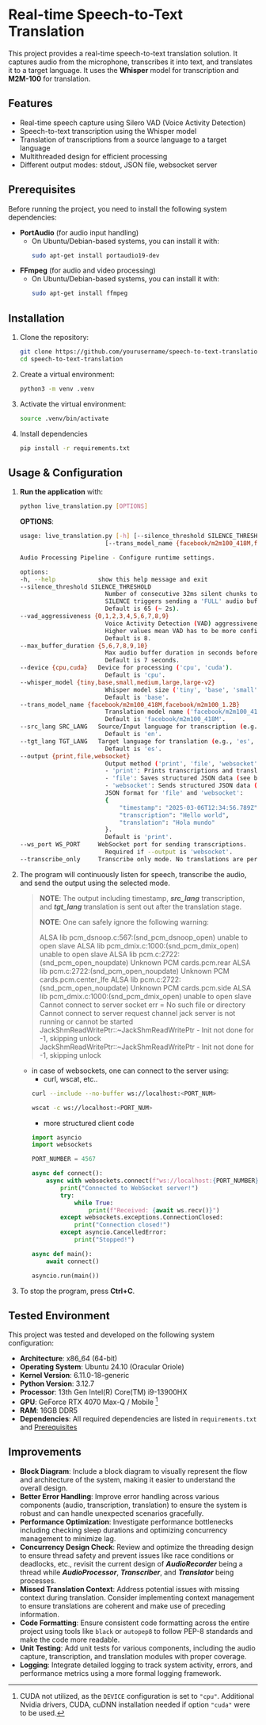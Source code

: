 # Real-time Speech-to-Text Translation

This project provides a real-time speech-to-text translation solution. It captures audio from the microphone, transcribes it into text, and translates it to a target language. It uses the **Whisper** model for transcription and **M2M-100** for translation.

## Features

- Real-time speech capture using Silero VAD (Voice Activity Detection)
- Speech-to-text transcription using the Whisper model
- Translation of transcriptions from a source language to a target language
- Multithreaded design for efficient processing
- Different output modes: stdout, JSON file, websocket server

## Prerequisites

Before running the project, you need to install the following system dependencies:

- **PortAudio** (for audio input handling)
    - On Ubuntu/Debian-based systems, you can install it with:
      ```bash
      sudo apt-get install portaudio19-dev
      ```
- **FFmpeg** (for audio and video processing)
    - On Ubuntu/Debian-based systems, you can install it with:
      ```bash
      sudo apt-get install ffmpeg
      ```

## Installation

1. Clone the repository:
   ```bash
   git clone https://github.com/yourusername/speech-to-text-translation.git
   cd speech-to-text-translation
   ```
2. Create a virtual environment:
   ```bash
   python3 -m venv .venv
   ```
3. Activate the virtual environment:
    ```bash
    source .venv/bin/activate
    ```
4. Install dependencies
    ```bash
    pip install -r requirements.txt    
    ```

## Usage & Configuration

1. **Run the application** with:
   ```bash
   python live_translation.py [OPTIONS]
   ```
    **OPTIONS**:
    ```bash
    usage: live_translation.py [-h] [--silence_threshold SILENCE_THRESHOLD] [--vad_aggressiveness {0,1,2,3,4,5,6,7,8,9}] [--max_buffer_duration {5,6,7,8,9,10}] [--device {cpu,cuda}] [--whisper_model {tiny,base,small,medium,large,large-v2}]
                            [--trans_model_name {facebook/m2m100_418M,facebook/m2m100_1.2B}] [--src_lang SRC_LANG] [--tgt_lang TGT_LANG] [--output {print,file,websocket}] [--ws_port WS_PORT] [--transcribe_only]

    Audio Processing Pipeline - Configure runtime settings.

    options:
    -h, --help            show this help message and exit
    --silence_threshold SILENCE_THRESHOLD
                            Number of consecutive 32ms silent chunks to detect SILENCE.
                            SILENCE triggers sending a 'FULL' audio buffer for transcription/translation.
                            Default is 65 (~ 2s).
    --vad_aggressiveness {0,1,2,3,4,5,6,7,8,9}
                            Voice Activity Detection (VAD) aggressiveness level (0-9).
                            Higher values mean VAD has to be more confident to detect speech.
                            Default is 8.
    --max_buffer_duration {5,6,7,8,9,10}
                            Max audio buffer duration in seconds before cutting 75% of it.
                            Default is 7 seconds.
    --device {cpu,cuda}   Device for processing ('cpu', 'cuda').
                            Default is 'cpu'.
    --whisper_model {tiny,base,small,medium,large,large-v2}
                            Whisper model size ('tiny', 'base', 'small', 'medium', 'large', 'large-v2').
                            Default is 'base'.
    --trans_model_name {facebook/m2m100_418M,facebook/m2m100_1.2B}
                            Translation model name ('facebook/m2m100_418M', 'facebook/m2m100_1.2B'). 
                            Default is 'facebook/m2m100_418M'.
    --src_lang SRC_LANG   Source/Input language for transcription (e.g., 'en', 'fr').
                            Default is 'en'.
    --tgt_lang TGT_LANG   Target language for translation (e.g., 'es', 'de').
                            Default is 'es'.
    --output {print,file,websocket}
                            Output method ('print', 'file', 'websocket').
                            - 'print': Prints transcriptions and translations to stdout.
                            - 'file': Saves structured JSON data (see below) in transcripts/transcriptions.json.
                            - 'websocket': Sends structured JSON data (see below) over WebSocket.
                            JSON format for 'file' and 'websocket':
                            {
                                "timestamp": "2025-03-06T12:34:56.789Z",
                                "transcription": "Hello world",
                                "translation": "Hola mundo"
                            }.
                            Default is 'print'.
    --ws_port WS_PORT     WebSocket port for sending transcriptions.
                            Required if --output is 'websocket'.
    --transcribe_only     Transcribe only mode. No translations are performed.
    ```

2. The program will continuously listen for speech, transcribe the audio, and send the output using the selected mode.
    > **NOTE**: The output including timestamp, ***src_lang*** transcription, and ***tgt_lang*** translation is sent out after the translation stage.
    >
    > **NOTE**: One can safely ignore the following warning:
    >
    > ALSA lib pcm_dsnoop.c:567:(snd_pcm_dsnoop_open) unable to open slave
    > ALSA lib pcm_dmix.c:1000:(snd_pcm_dmix_open) unable to open slave
    > ALSA lib pcm.c:2722:(snd_pcm_open_noupdate) Unknown PCM cards.pcm.rear
    > ALSA lib pcm.c:2722:(snd_pcm_open_noupdate) Unknown PCM cards.pcm.center_lfe
    > ALSA lib pcm.c:2722:(snd_pcm_open_noupdate) Unknown PCM cards.pcm.side
    > ALSA lib pcm_dmix.c:1000:(snd_pcm_dmix_open) unable to open slave
    > Cannot connect to server socket err = No such file or directory
    > Cannot connect to server request channel
    > jack server is not running or cannot be started
    > JackShmReadWritePtr::~JackShmReadWritePtr - Init not done for -1, skipping unlock
    > JackShmReadWritePtr::~JackShmReadWritePtr - Init not done for -1, skipping unlock
    >
    
    - in case of websockets, one can connect to the server using: 
      - curl, wscat, etc..
      ```bash
      curl --include --no-buffer ws://localhost:<PORT_NUM>
      ```
      ```bash
      wscat -c ws://localhost:<PORT_NUM>
      ```
      - more structured client code
      ```python
      import asyncio
      import websockets

      PORT_NUMBER = 4567

      async def connect():
          async with websockets.connect(f"ws://localhost:{PORT_NUMBER}") as ws:
              print("Connected to WebSocket server!")
              try:
                  while True:
                      print(f"Received: {await ws.recv()}")
              except websockets.exceptions.ConnectionClosed:
                  print("Connection closed!")
              except asyncio.CancelledError:
                  print("Stopped!")

      async def main():
          await connect()

      asyncio.run(main())
      ```
3. To stop the program, press **Ctrl+C**.

## Tested Environment

This project was tested and developed on the following system configuration:

- **Architecture**: x86_64 (64-bit)
- **Operating System**: Ubuntu 24.10 (Oracular Oriole)
- **Kernel Version**: 6.11.0-18-generic
- **Python Version**: 3.12.7
- **Processor**: 13th Gen Intel(R) Core(TM) i9-13900HX
- **GPU**: GeForce RTX 4070 Max-Q / Mobile [^1]
- **RAM**: 16GB DDR5
- **Dependencies**: All required dependencies are listed in `requirements.txt` and [Prerequisites](#prerequisites)

[^1]: CUDA not utilized, as the `DEVICE` configuration is set to `"cpu"`. Additional Nvidia drivers, CUDA, cuDNN installation needed if option `"cuda"` were to be used.

## Improvements

- **Block Diagram**: Include a block diagram to visually represent the flow and architecture of the system, making it easier to understand the overall design.
- **Better Error Handling**: Improve error handling across various components (audio, transcription, translation) to ensure the system is robust and can handle unexpected scenarios gracefully.
- **Performance Optimization**: Investigate performance bottlenecks including checking sleep durations and optimizing concurrency management to minimize lag.
- **Concurrency Design Check**: Review and optimize the threading design to ensure thread safety and prevent issues like race conditions or deadlocks, etc., revisit the current design of ***AudioRecorder*** being a thread while ***AudioProcessor***, ***Transcriber***, and ***Translator*** being processes.
- **Missed Translation Context**: Address potential issues with missing context during translation. Consider implementing context management to ensure translations are coherent and make use of preceding information.
- **Code Formatting**: Ensure consistent code formatting across the entire project using tools like `black` or `autopep8` to follow PEP-8 standards and make the code more readable.
- **Unit Testing**: Add unit tests for various components, including the audio capture, transcription, and translation modules with proper coverage.
- **Logging**: Integrate detailed logging to track system activity, errors, and performance metrics using a more formal logging framework.

